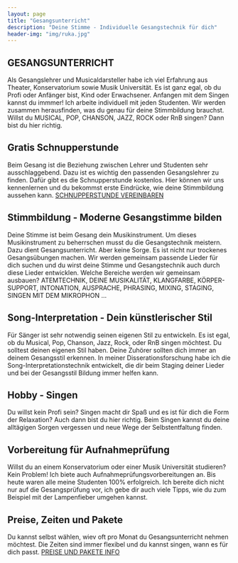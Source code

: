```yaml
---
layout: page
title: "Gesangsunterricht"
description: "Deine Stimme - Individuelle Gesangstechnik für dich"
header-img: "img/ruka.jpg"
---
```


## GESANGSUNTERRICHT
Als Gesangslehrer und Musicaldarsteller habe ich viel Erfahrung aus Theater, Konservatorium sowie Musik Universität. Es ist ganz egal, ob du Profi oder Anfänger bist, Kind oder Erwachsener. Anfangen mit dem Singen kannst du immmer! Ich arbeite individuell mit jeden Studenten. Wir werden zusammen herausfinden, was du genau für deine Stimmbildung brauchst.  Willst du MUSICAL, POP, CHANSON, JAZZ, ROCK oder RnB singen? Dann bist du hier richtig. 

## Gratis Schnupperstunde
Beim Gesang ist die Beziehung zwischen Lehrer und Studenten sehr ausschlaggebend. Dazu ist es wichtig den passenden Gesangslehrer zu finden. Dafür gibt es die Schnupperstunde kostenlos. Hier können wir uns kennenlernen und du bekommst erste Eindrücke, wie deine Stimmbildung aussehen kann. [SCHNUPPERSTUNDE VEREINBAREN ](http://gesangscoaching.at/contact/)

## Stimmbildung - Moderne Gesangstimme bilden
Deine Stimme ist beim Gesang dein Musikinstrument. Um dieses Musikinstrument zu beherrschen musst du die Gesangstechnik meistern. Dazu dient Gesangsunterricht. Aber keine Sorge. Es ist nicht nur trockenes Gesangsübungen machen. Wir werden gemeinsam passende Lieder für dich suchen und du wirst deine Stimme und Gesangstechnik auch durch diese Lieder entwicklen. Welche Bereiche werden wir gemeinsam ausbauen? ATEMTECHNIK, DEINE MUSIKALITÄT, KLANGFARBE, KÖRPER-SUPPORT, INTONATION, AUSPRACHE, PHRASING, MIXING, STAGING, SINGEN MIT DEM MIKROPHON ...

## Song-Interpretation - Dein künstlerischer Stil
Für Sänger ist sehr notwendig seinen eigenen Stil zu entwickeln. Es ist egal, ob du Musical, Pop, Chanson, Jazz, Rock, oder RnB singen möchtest. Du solltest deinen eigenen Stil haben. Deine Zuhörer sollten dich immer an deinem Gesangsstil erkennen. In meiner Disserationsforschung habe ich die Song-Interpretationstechnik entwickelt, die dir beim Staging deiner Lieder und bei der Gesangsstil Bildung immer helfen kann. 

## Hobby - Singen
Du willst kein Profi sein? Singen macht dir Spaß und es ist für dich die Form der Relaxation? Auch dann bist du hier richtig. Beim Singen kannst du deine alltägigen Sorgen vergessen und neue Wege der Selbstentfaltung finden.

## Vorbereitung für Aufnahmeprüfung 
Willst du an einem Konservatorium oder einer Musik Universität studieren? Kein Problem! Ich biete auch Aufnahmeprüfungsvorbereitungen an. Bis heute waren alle meine Studenten 100% erfolgreich. Ich bereite dich nicht nur auf die Gesangsprüfung vor, ich gebe dir auch viele Tipps, wie du zum Beispiel mit der Lampenfieber umgehen kannst. 

## Preise, Zeiten und Pakete
Du kannst selbst wählen, wiev oft pro Monat du Gesangsunterricht nehmen möchtest. Die Zeiten sind immer flexibel und du kannst singen, wann es für dich passt. [PREISE UND PAKETE INFO](http://gesangscoaching.at/contact/)

